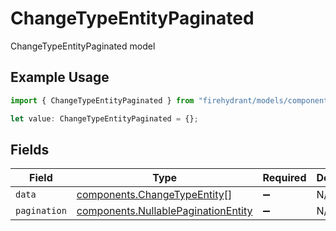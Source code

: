 # ChangeTypeEntityPaginated

ChangeTypeEntityPaginated model

## Example Usage

```typescript
import { ChangeTypeEntityPaginated } from "firehydrant/models/components";

let value: ChangeTypeEntityPaginated = {};
```

## Fields

| Field                                                                                      | Type                                                                                       | Required                                                                                   | Description                                                                                |
| ------------------------------------------------------------------------------------------ | ------------------------------------------------------------------------------------------ | ------------------------------------------------------------------------------------------ | ------------------------------------------------------------------------------------------ |
| `data`                                                                                     | [components.ChangeTypeEntity](../../models/components/changetypeentity.md)[]               | :heavy_minus_sign:                                                                         | N/A                                                                                        |
| `pagination`                                                                               | [components.NullablePaginationEntity](../../models/components/nullablepaginationentity.md) | :heavy_minus_sign:                                                                         | N/A                                                                                        |